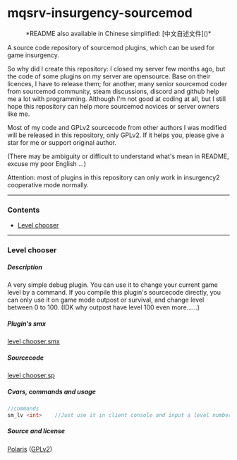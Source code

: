 # mqsrv-insurgency-sourcemod

<div align=center>*README also available in Chinese simplified: [中文自述文件]()*</div>

A source code repository of sourcemod plugins, which can be used for game insurgency.

So why did I create this repository:  I closed my server few months ago, but the code of some plugins on my server are opensource. Base on their licences, I have to release them; for another, many senior sourcemod coder from sourcemod community, steam discussions, discord and github help me a lot with programming. Although I'm not good at coding at all, but I still hope this repository can help more sourcemod novices or server owners like me.

Most of my code and GPLv2 sourcecode from other authors I was modified will be released in this repository, only GPLv2. If it helps you, please give a star for me or support original author.

(There may be ambiguity or difficult to understand what's mean in README, excuse my poor English ...)

Attention: most of plugins in this repository can only work in insurgency2 cooperative mode normally.

---

### Contents

- [Level chooser](#level-chooser)

---

### Level chooser

##### Description

A very simple debug plugin. You can use it to change your current game level by a command. If you compile this plugin's sourcecode directly, you can only use it on game mode outpost or survival,  and change level between 0 to 100. (IDK why outpost have level 100 even more......)

##### Plugin's smx

[level chooser.smx](https://github.com/lamya3/mqsrv-insurgency-sourcemod-release/blob/main/insurgency/addons/sourcemod/plugins/level%20chooser.smx)

##### Sourcecode

[level chooser.sp](https://github.com/lamya3/mqsrv-insurgency-sourcemod-release/blob/main/insurgency/addons/sourcemod/scripting/level%20chooser.sp)

##### Cvars, commands and usage

```c
//commands
sm_lv <int>    //Just use it in client console and input a level number to replace <int> (integer between 0 to 100)
```

##### Source and license

[Polaris](https://github.com/lamya3) ([GPLv2](https://github.com/lamya3/mqsrv-insurgency-sourcemod-release/blob/main/LICENSE))
